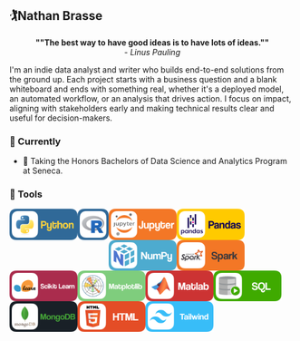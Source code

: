 ## 🏌️Nathan Brasse

<p style="text-align: center;"><b>""The best way to have good ideas is to have lots of ideas.""</b> <br />- <i>Linus Pauling</i></p>

I'm an indie data analyst and writer who builds end-to-end solutions from the ground up. Each project starts with a business question and a blank whiteboard and ends with something real, whether it's a deployed model, an automated workflow, or an analysis that drives action. I focus on impact, aligning with stakeholders early and making technical results clear and useful for decision-makers.


### 🌱 Currently

- 📕 Taking the Honors Bachelors of Data Science and Analytics Program at Seneca.


### 🧰 Tools

<img align="left" alt="Python" width="120px" style="padding-right;10x" src="assets/python.png" />
<img align="left" alt="R" width="55px" style="padding-right;10x" src="assets/R.png" />          
<img align="left" alt="Jupyter" width="120px" style="padding-right;10x" src="assets/jupyter.png">     
<img align="left" alt="Pandas" width="120px" style="padding-right;10x" src="assets/pandas.png" />
<img align="left" alt="Numpy" width="120px" style="padding-right;10x" src="assets/numpy.png"/>
<img align="left" alt="Spark" width="120px" style="padding-right;10x" src="assets/spark.png" /> 
<img align="left" alt="Scikit Learn" width="120px" style="padding-right;10x" src="assets/scikit-learn.png" />
<img align="left" alt="Matplotlib" width="120px" style="padding-right;10x" src="assets/matplotlib.png" />
<img align="left" alt="Matlab" width="120px" style="padding-right;10x" src="assets/matlab.png" />
<img align="left" alt="SQL" width="120px" style="padding-right;10x" src="assets/sql.png" />
<img align="left" alt="MongoDB" width="120px" style="padding-right;10x" src="assets/mongodb.png" />
<img align="left" alt="HTML" width="120px" style="padding-right;10x" src="assets/html.png" />
<img align="left" alt="TailwindCSS" width="120px" style="padding-right;10x" src="assets/tailwind.png" />

<br>
<br>


<!--
**nathanbrasse/nathanbrasse** is a ✨ _special_ ✨ repository because its `README.md` (this file) appears on your GitHub profile.

Here are some ideas to get you started:

- 🔭 I’m currently working on ...
- 🌱 I’m currently learning ...
- 👯 I’m looking to collaborate on ...
- 🤔 I’m looking for help with ...
- 💬 Ask me about ...
- 📫 How to reach me: ...
- 😄 Pronouns: ...
- ⚡ Fun fact: ...

### 🌱 Current Projects


### ⚡ Extras:
##### 🏆2025 Seneca Hackathon Winner
<img src="./Hackathon Winner's Badge.png" width="400"/>
**Winner - Food Insecurity and Charitable Support**
Prototyped a native app to help organizations connect with volunteers. Focused on improving volunteer retention and easing pressure on supply chains through thoughtful feature design.

-->
